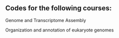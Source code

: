 ## Codes for the following courses:

Genome and Transcriptome Assembly 

Organization and annotation of eukaryote genomes
